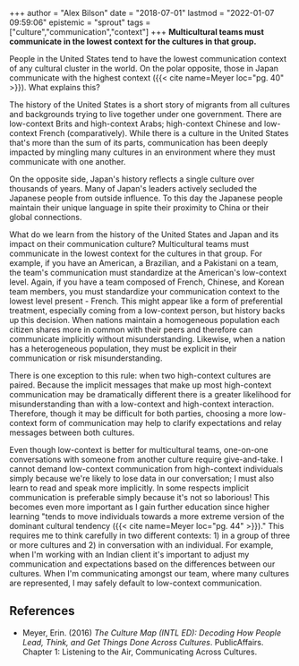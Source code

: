 +++
author = "Alex Bilson"
date = "2018-07-01"
lastmod = "2022-01-07 09:59:06"
epistemic = "sprout"
tags = ["culture","communication","context"]
+++
**Multicultural teams must communicate in the lowest context for the cultures in that group.**

People in the United States tend to have the lowest communication context of any cultural cluster in the world. On the polar opposite, those in Japan communicate with the highest context ({{< cite name=Meyer loc="pg. 40" >}}). What explains this?

The history of the United States is a short story of migrants from all cultures and backgrounds trying to live together under one government. There are low-context Brits and high-context Arabs; high-context Chinese and low-context French (comparatively). While there is a culture in the United States that's more than the sum of its parts, communication has been deeply impacted by mingling many cultures in an environment where they must communicate with one another.

On the opposite side, Japan's history reflects a single culture over thousands of years. Many of Japan's leaders actively secluded the Japanese people from outside influence. To this day the Japanese people maintain their unique language in spite their proximity to China or their global connections.

What do we learn from the history of the United States and Japan and its impact on their communication culture? Multicultural teams must communicate in the lowest context for the cultures in that group. For example, if you have an American, a Brazilian, and a Pakistani on a team, the team's communication must standardize at the American's low-context level. Again, if you have a team composed of French, Chinese, and Korean team members, you must standardize your communication context to the lowest level present - French. This might appear like a form of preferential treatment, especially coming from a low-context person, but history backs up this decision. When nations maintain a homogeneous population each citizen shares more in common with their peers and therefore can communicate implicitly without misunderstanding. Likewise, when a nation has a heterogeneous population, they must be explicit in their communication or risk misunderstanding.

There is one exception to this rule: when two high-context cultures are paired. Because the implicit messages that make up most high-context communication may be dramatically different there is a greater likelihood for misunderstanding than with a low-context and high-context interaction. Therefore, though it may be difficult for both parties, choosing a more low-context form of communication may help to clarify expectations and relay messages between both cultures.

Even though low-context is better for multicultural teams, one-on-one conversations with someone from another culture require give-and-take. I cannot demand low-context communication from high-context individuals simply because we're likely to lose data in our conversation; I must also learn to read and speak more implicitly. In some respects implicit communication is preferable simply because it's not so laborious! This becomes even more important as I gain further education since higher learning "tends to move individuals towards a more extreme version of the dominant cultural tendency ({{< cite name=Meyer loc="pg. 44" >}})." This requires me to think carefully in two different contexts: 1) in a group of three or more cultures and 2) in conversation with an individual. For example, when I'm working with an Indian client it's important to adjust my communication and expectations based on the differences between our cultures. When I'm communicating amongst our team, where many cultures are represented, I may safely default to low-context communication.

## References

- Meyer, Erin. (2016) _The Culture Map (INTL ED): Decoding How People Lead, Think, and Get Things Done Across Cultures_. PublicAffairs. Chapter 1: Listening to the Air, Communicating Across Cultures.
